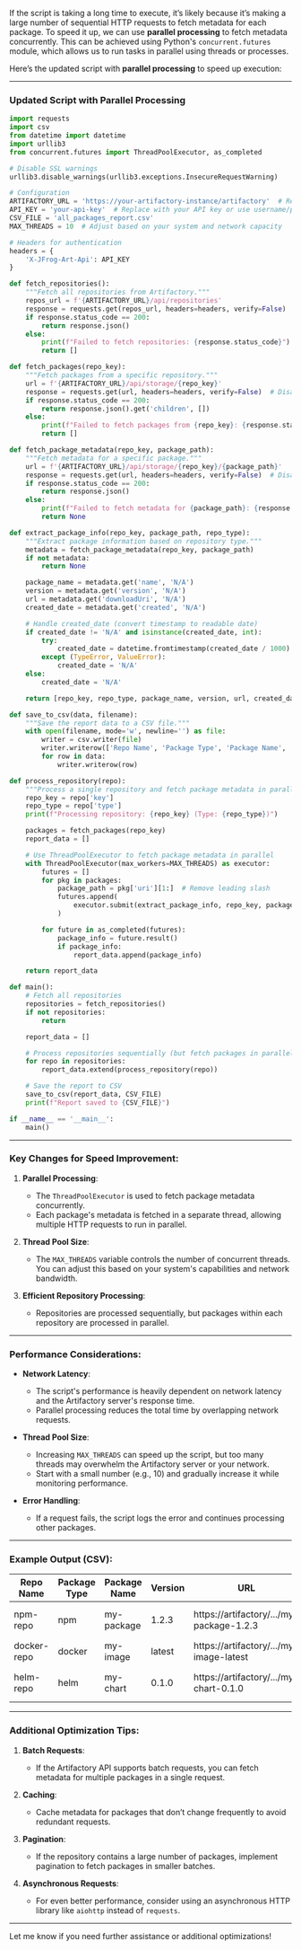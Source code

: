 If the script is taking a long time to execute, it’s likely because it’s making a large number of sequential HTTP requests to fetch metadata for each package. To speed it up, we can use **parallel processing** to fetch metadata concurrently. This can be achieved using Python's `concurrent.futures` module, which allows us to run tasks in parallel using threads or processes.

Here’s the updated script with **parallel processing** to speed up execution:

---

### Updated Script with Parallel Processing

```python
import requests
import csv
from datetime import datetime
import urllib3
from concurrent.futures import ThreadPoolExecutor, as_completed

# Disable SSL warnings
urllib3.disable_warnings(urllib3.exceptions.InsecureRequestWarning)

# Configuration
ARTIFACTORY_URL = 'https://your-artifactory-instance/artifactory'  # Replace with your Artifactory URL
API_KEY = 'your-api-key'  # Replace with your API key or use username/password
CSV_FILE = 'all_packages_report.csv'
MAX_THREADS = 10  # Adjust based on your system and network capacity

# Headers for authentication
headers = {
    'X-JFrog-Art-Api': API_KEY
}

def fetch_repositories():
    """Fetch all repositories from Artifactory."""
    repos_url = f'{ARTIFACTORY_URL}/api/repositories'
    response = requests.get(repos_url, headers=headers, verify=False)  # Disable SSL verification
    if response.status_code == 200:
        return response.json()
    else:
        print(f"Failed to fetch repositories: {response.status_code}")
        return []

def fetch_packages(repo_key):
    """Fetch packages from a specific repository."""
    url = f'{ARTIFACTORY_URL}/api/storage/{repo_key}'
    response = requests.get(url, headers=headers, verify=False)  # Disable SSL verification
    if response.status_code == 200:
        return response.json().get('children', [])
    else:
        print(f"Failed to fetch packages from {repo_key}: {response.status_code}")
        return []

def fetch_package_metadata(repo_key, package_path):
    """Fetch metadata for a specific package."""
    url = f'{ARTIFACTORY_URL}/api/storage/{repo_key}/{package_path}'
    response = requests.get(url, headers=headers, verify=False)  # Disable SSL verification
    if response.status_code == 200:
        return response.json()
    else:
        print(f"Failed to fetch metadata for {package_path}: {response.status_code}")
        return None

def extract_package_info(repo_key, package_path, repo_type):
    """Extract package information based on repository type."""
    metadata = fetch_package_metadata(repo_key, package_path)
    if not metadata:
        return None

    package_name = metadata.get('name', 'N/A')
    version = metadata.get('version', 'N/A')
    url = metadata.get('downloadUri', 'N/A')
    created_date = metadata.get('created', 'N/A')

    # Handle created_date (convert timestamp to readable date)
    if created_date != 'N/A' and isinstance(created_date, int):
        try:
            created_date = datetime.fromtimestamp(created_date / 1000).strftime('%Y-%m-%d %H:%M:%S')
        except (TypeError, ValueError):
            created_date = 'N/A'
    else:
        created_date = 'N/A'

    return [repo_key, repo_type, package_name, version, url, created_date]

def save_to_csv(data, filename):
    """Save the report data to a CSV file."""
    with open(filename, mode='w', newline='') as file:
        writer = csv.writer(file)
        writer.writerow(['Repo Name', 'Package Type', 'Package Name', 'Version', 'URL', 'Created Date'])
        for row in data:
            writer.writerow(row)

def process_repository(repo):
    """Process a single repository and fetch package metadata in parallel."""
    repo_key = repo['key']
    repo_type = repo['type']
    print(f"Processing repository: {repo_key} (Type: {repo_type})")

    packages = fetch_packages(repo_key)
    report_data = []

    # Use ThreadPoolExecutor to fetch package metadata in parallel
    with ThreadPoolExecutor(max_workers=MAX_THREADS) as executor:
        futures = []
        for pkg in packages:
            package_path = pkg['uri'][1:]  # Remove leading slash
            futures.append(
                executor.submit(extract_package_info, repo_key, package_path, repo_type)
            )

        for future in as_completed(futures):
            package_info = future.result()
            if package_info:
                report_data.append(package_info)

    return report_data

def main():
    # Fetch all repositories
    repositories = fetch_repositories()
    if not repositories:
        return

    report_data = []

    # Process repositories sequentially (but fetch packages in parallel)
    for repo in repositories:
        report_data.extend(process_repository(repo))

    # Save the report to CSV
    save_to_csv(report_data, CSV_FILE)
    print(f"Report saved to {CSV_FILE}")

if __name__ == '__main__':
    main()
```

---

### Key Changes for Speed Improvement:
1. **Parallel Processing**:
   - The `ThreadPoolExecutor` is used to fetch package metadata concurrently.
   - Each package's metadata is fetched in a separate thread, allowing multiple HTTP requests to run in parallel.

2. **Thread Pool Size**:
   - The `MAX_THREADS` variable controls the number of concurrent threads. You can adjust this based on your system's capabilities and network bandwidth.

3. **Efficient Repository Processing**:
   - Repositories are processed sequentially, but packages within each repository are processed in parallel.

---

### Performance Considerations:
- **Network Latency**:
  - The script's performance is heavily dependent on network latency and the Artifactory server's response time.
  - Parallel processing reduces the total time by overlapping network requests.

- **Thread Pool Size**:
  - Increasing `MAX_THREADS` can speed up the script, but too many threads may overwhelm the Artifactory server or your network.
  - Start with a small number (e.g., 10) and gradually increase it while monitoring performance.

- **Error Handling**:
  - If a request fails, the script logs the error and continues processing other packages.

---

### Example Output (CSV):
| Repo Name   | Package Type | Package Name     | Version | URL                                      | Created Date       |
|-------------|--------------|------------------|---------|------------------------------------------|--------------------|
| npm-repo    | npm          | my-package       | 1.2.3   | https://artifactory/.../my-package-1.2.3 | 2023-10-01 12:34:56 |
| docker-repo | docker       | my-image         | latest  | https://artifactory/.../my-image-latest  | N/A                |
| helm-repo   | helm         | my-chart         | 0.1.0   | https://artifactory/.../my-chart-0.1.0   | 2023-09-29 14:15:16 |

---

### Additional Optimization Tips:
1. **Batch Requests**:
   - If the Artifactory API supports batch requests, you can fetch metadata for multiple packages in a single request.

2. **Caching**:
   - Cache metadata for packages that don’t change frequently to avoid redundant requests.

3. **Pagination**:
   - If the repository contains a large number of packages, implement pagination to fetch packages in smaller batches.

4. **Asynchronous Requests**:
   - For even better performance, consider using an asynchronous HTTP library like `aiohttp` instead of `requests`.

---

Let me know if you need further assistance or additional optimizations!
